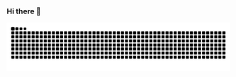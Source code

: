 ### Hi there 👋


![ Animação de cobra ](https://github.com/ilmanikolau2/ilmanikolau2/blob/output/github-contribution-grid-snake.svg)
